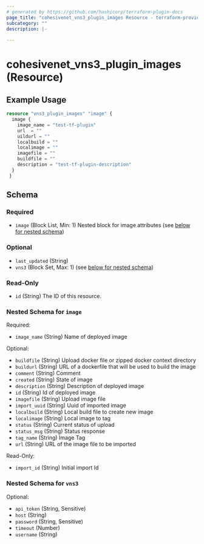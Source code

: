 ```yaml
---
# generated by https://github.com/hashicorp/terraform-plugin-docs
page_title: "cohesivenet_vns3_plugin_images Resource - terraform-provider-cohesivenet"
subcategory: ""
description: |-
  
---
```


# cohesivenet_vns3_plugin_images (Resource)



## Example Usage

```terraform
resource "vns3_plugin_images" "image" {
  image {
    image_name = "test-tf-plugin"
    url  = ""
    uildurl = ""
    localbuild = ""
    localimage = ""
    imagefile = ""
    buildfile = ""
    description = "test-tf-plugin-description"
  }
 }
```

<!-- schema generated by tfplugindocs -->
## Schema

### Required

- `image` (Block List, Min: 1) Nested block for image attributes (see [below for nested schema](#nestedblock--image))

### Optional

- `last_updated` (String)
- `vns3` (Block Set, Max: 1) (see [below for nested schema](#nestedblock--vns3))

### Read-Only

- `id` (String) The ID of this resource.

<a id="nestedblock--image"></a>
### Nested Schema for `image`

Required:

- `image_name` (String) Name of deployed image

Optional:

- `buildfile` (String) Upload docker file or zipped docker context directory
- `buildurl` (String) URL of a dockerfile that will be used to build the image
- `comment` (String) Comment
- `created` (String) State of image
- `description` (String) Description of deployed image
- `id` (String) Id of deployed image
- `imagefile` (String) Upload image file
- `import_uuid` (String) Uuid of imported image
- `localbuild` (String) Local build file to create new image
- `localimage` (String) Local image to tag
- `status` (String) Current status of upload
- `status_msg` (String) Status response
- `tag_name` (String) Image Tag
- `url` (String) URL of the image file to be imported

Read-Only:

- `import_id` (String) Initial import Id


<a id="nestedblock--vns3"></a>
### Nested Schema for `vns3`

Optional:

- `api_token` (String, Sensitive)
- `host` (String)
- `password` (String, Sensitive)
- `timeout` (Number)
- `username` (String)


